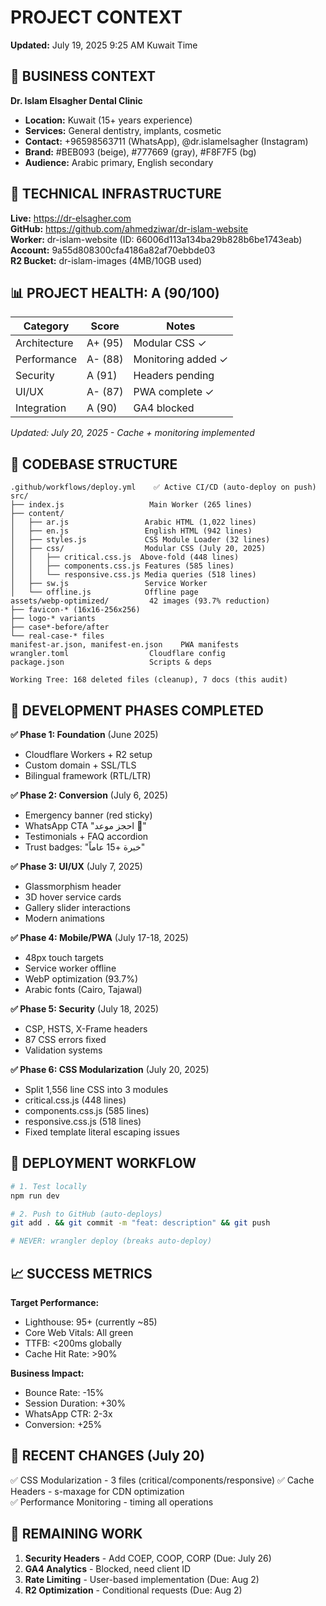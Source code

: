 # PROJECT CONTEXT
<!-- AI AGENT: Read all 3 files in docs/ before starting -->
<!-- WORKFLOW: Local → GitHub → Auto-deploy to Cloudflare -->
**Updated:** July 19, 2025 9:25 AM Kuwait Time

## 🏥 BUSINESS CONTEXT
**Dr. Islam Elsagher Dental Clinic**
- **Location:** Kuwait (15+ years experience)
- **Services:** General dentistry, implants, cosmetic
- **Contact:** +96598563711 (WhatsApp), @dr.islamelsagher (Instagram)
- **Brand:** #BEB093 (beige), #777669 (gray), #F8F7F5 (bg)
- **Audience:** Arabic primary, English secondary

## 🚀 TECHNICAL INFRASTRUCTURE
**Live:** https://dr-elsagher.com  
**GitHub:** https://github.com/ahmedziwar/dr-islam-website  
**Worker:** dr-islam-website (ID: 66006d113a134ba29b828b6be1743eab)  
**Account:** 9a55d808300cfa4186a82af70ebbde03  
**R2 Bucket:** dr-islam-images (4MB/10GB used)

## 📊 PROJECT HEALTH: A (90/100)  
| Category | Score | Notes |
|----------|-------|-------|
| Architecture | A+ (95) | Modular CSS ✓ |
| Performance | A- (88) | Monitoring added ✓ |
| Security | A (91) | Headers pending |
| UI/UX | A- (87) | PWA complete ✓ |
| Integration | A (90) | GA4 blocked |

*Updated: July 20, 2025 - Cache + monitoring implemented*

## 📁 CODEBASE STRUCTURE
```
.github/workflows/deploy.yml    ✅ Active CI/CD (auto-deploy on push)
src/
├── index.js                   Main Worker (265 lines)
├── content/
│   ├── ar.js                 Arabic HTML (1,022 lines)
│   ├── en.js                 English HTML (942 lines)
│   ├── styles.js             CSS Module Loader (32 lines)
│   ├── css/                  Modular CSS (July 20, 2025)
│   │   ├── critical.css.js  Above-fold (448 lines)
│   │   ├── components.css.js Features (585 lines)
│   │   └── responsive.css.js Media queries (518 lines)
│   ├── sw.js                 Service Worker
│   └── offline.js            Offline page
assets/webp-optimized/         42 images (93.7% reduction)
├── favicon-* (16x16-256x256)
├── logo-* variants
├── case*-before/after
└── real-case-* files
manifest-ar.json, manifest-en.json    PWA manifests
wrangler.toml                  Cloudflare config
package.json                   Scripts & deps

Working Tree: 168 deleted files (cleanup), 7 docs (this audit)
```

## 🎯 DEVELOPMENT PHASES COMPLETED
**✅ Phase 1: Foundation** (June 2025)
- Cloudflare Workers + R2 setup
- Custom domain + SSL/TLS
- Bilingual framework (RTL/LTR)

**✅ Phase 2: Conversion** (July 6, 2025)
- Emergency banner (red sticky)
- WhatsApp CTA "احجز موعد 💬"
- Testimonials + FAQ accordion
- Trust badges: "خبرة +15 عاماً"

**✅ Phase 3: UI/UX** (July 7, 2025)
- Glassmorphism header
- 3D hover service cards
- Gallery slider interactions
- Modern animations

**✅ Phase 4: Mobile/PWA** (July 17-18, 2025)
- 48px touch targets
- Service worker offline
- WebP optimization (93.7%)
- Arabic fonts (Cairo, Tajawal)

**✅ Phase 5: Security** (July 18, 2025)
- CSP, HSTS, X-Frame headers
- 87 CSS errors fixed
- Validation systems

**✅ Phase 6: CSS Modularization** (July 20, 2025)
- Split 1,556 line CSS into 3 modules
- critical.css.js (448 lines)
- components.css.js (585 lines)
- responsive.css.js (518 lines)
- Fixed template literal escaping issues

## 🚀 DEPLOYMENT WORKFLOW
```bash
# 1. Test locally
npm run dev

# 2. Push to GitHub (auto-deploys)
git add . && git commit -m "feat: description" && git push

# NEVER: wrangler deploy (breaks auto-deploy)
```

## 📈 SUCCESS METRICS
**Target Performance:**
- Lighthouse: 95+ (currently ~85)
- Core Web Vitals: All green
- TTFB: <200ms globally
- Cache Hit Rate: >90%

**Business Impact:**
- Bounce Rate: -15%
- Session Duration: +30%
- WhatsApp CTR: 2-3x
- Conversion: +25%

## 🔧 RECENT CHANGES (July 20)
✅ CSS Modularization - 3 files (critical/components/responsive)
✅ Cache Headers - s-maxage for CDN optimization  
✅ Performance Monitoring - timing all operations

## 📌 REMAINING WORK
1. **Security Headers** - Add COEP, COOP, CORP (Due: July 26)
2. **GA4 Analytics** - Blocked, need client ID
3. **Rate Limiting** - User-based implementation (Due: Aug 2)
4. **R2 Optimization** - Conditional requests (Due: Aug 2)